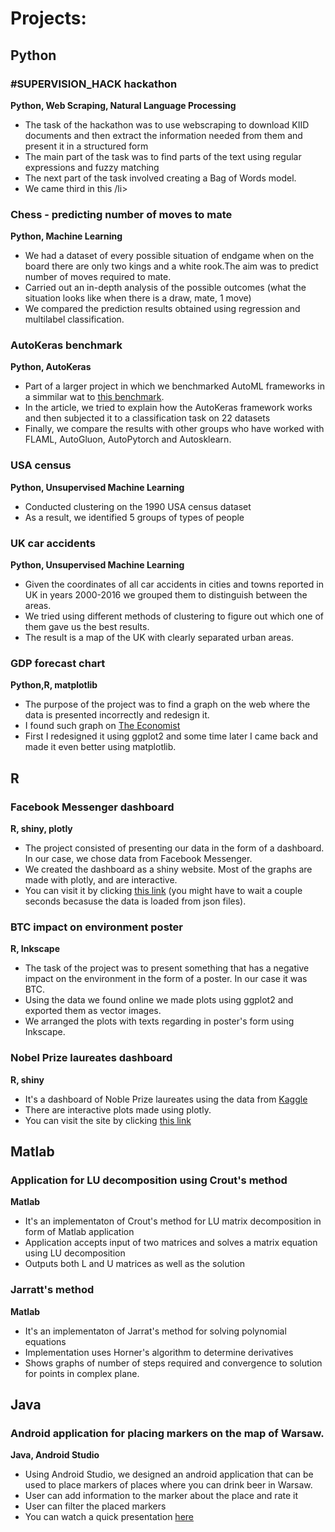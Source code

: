 # Projects:


<h2 id="python">Python</h2>

<div class="card">
  <h3>#SUPERVISION_HACK hackathon</h3>
  <p><b>Python, Web Scraping, Natural Language Processing</b></p>
  <ul>
    <li>The task of the hackathon was to use webscraping to download KIID documents and then extract the information needed from them and present it in a structured form</li>
    <li>The main part of the task was to find parts of the text using regular expressions and fuzzy matching </li>
    <li>The next part of the task involved creating a Bag of Words model.</li>
    <li>We came third in this /li>
  </ul>
  <a href="https://github.com/skowronskid/projects/blob/main/supervised_ml/chess_mate/kings_rook_mate.ipynb"><span class="card-link-spanner"></span></a>
</div>


<div class="card">
  <h3>Chess - predicting number of moves to mate</h3>
  <p><b>Python, Machine Learning</b></p>
  <ul>
    <li>We had a dataset of every possible situation of endgame when on the board there are only two kings and a white rook.The aim was to predict number of moves required to mate.</li>
    <li>Carried out an in-depth analysis of the possible outcomes (what the situation looks like when there is a draw, mate, 1 move)</li>
    <li>We compared the prediction results obtained using regression and multilabel classification.</li>
  </ul>
  <a href="https://github.com/skowronskid/projects/blob/main/supervised_ml/chess_mate/kings_rook_mate.ipynb"><span class="card-link-spanner"></span></a>
</div>


<div class="card">
  <h3>AutoKeras benchmark</h3>
  <p><b>Python, AutoKeras</b></p>
  <ul>
    <li>Part of a larger project in which we benchmarked AutoML frameworks in a simmilar wat to <a href="https://arxiv.org/abs/1907.00909">this benchmark</a>. </li>
    <li>In the article, we tried to explain how the AutoKeras framework works and then subjected it to a classification task on 22 datasets</li>
    <li>Finally, we compare the results with other groups who have worked with FLAML, AutoGluon, AutoPytorch and Autosklearn.</li>
  </ul>
  <a href="https://github.com/skowronskid/projects/tree/main/supervised_ml/AutoKeras_benchmark"><span class="card-link-spanner"></span></a>
</div>


<div class="card">
  <h3>USA census</h3>
  <p><b>Python, Unsupervised Machine Learning</b></p>
  <ul>
    <li>Conducted clustering on the 1990 USA census dataset</li>
    <li>As a result, we identified 5 groups of types of people</li>
  </ul>
  <a href="hhttps://github.com/skowronskid/projects/blob/main/unsupervised_ml/usa_census.ipynb"><span class="card-link-spanner"></span></a>
</div>


<div class="card">
  <h3>UK car accidents</h3>
  <p><b>Python, Unsupervised Machine Learning</b></p>
  <ul>
    <li>Given the coordinates of all car accidents in cities and towns reported in UK in years 2000-2016 we grouped them to distinguish between the areas.</li>
    <li>We tried using different methods of clustering to figure out which one of them gave us the best results. </li>
    <li>The result is a map of the UK with clearly separated urban areas. </li>
  </ul>
  <a href="https://github.com/skowronskid/projects/blob/main/unsupervised_ml/urban_uk.ipynb"><span class="card-link-spanner"></span></a>
</div>



<div class="card">
  <h3>GDP forecast chart</h3>
  <p><b>Python,R, matplotlib</b></p>
  <ul>
    <li>The purpose of the project was to find a graph on the web where the data is presented incorrectly and redesign it.  </li>
    <li>I found such graph on <a href="https://www.economist.com/graphic-detail/2021/10/12/the-imf-warns-that-the-global-economic-recovery-will-be-grossly-uneven">The Economist</a></li>
    <li>First I redesigned it using ggplot2 and some time later I came back and made it even better using matplotlib. </li>
  </ul>
  <a href="https://github.com/skowronskid/projects/blob/main/data_visualisation/GDP_forecasts_chart/Raport.ipynb"><span class="card-link-spanner"></span></a>
</div>

<h2 id="r">R</h2>

<div class="card">
  <h3>Facebook Messenger dashboard </h3>
  <p><b>R, shiny, plotly</b></p>
  <ul>
    <li>The project consisted of presenting our data in the form of a dashboard. In our case, we chose data from Facebook Messenger.</li>
    <li>We created the dashboard as a shiny website. Most of the graphs are made with plotly, and are interactive.</li>
    <li>You can visit it by clicking <a href="https://skowronski.shinyapps.io/messenger/">this link</a> (you might have to wait a couple seconds becasuse the data is loaded from json files). </li>
  </ul>
  <a href="https://github.com/skowronskid/projects/tree/main/data_visualisation/FB_shiny"><span class="card-link-spanner"></span></a>
</div>

<div class="card">
  <h3>BTC impact on environment poster</h3>
  <p><b>R, Inkscape</b></p>
  <ul>
    <li>The task of the project was to present something that has a negative impact on the environment in the form of a poster. In our case it was BTC.</li>
    <li>Using the data we found online we made plots using ggplot2 and exported them as vector images.</li>
    <li>We arranged the plots with texts regarding in poster's form using Inkscape. </li>
  </ul>
  <a href="https://github.com/skowronskid/projects/tree/main/data_visualisation/BTC_environment"><span class="card-link-spanner"></span></a>
</div>


<div class="card">
  <h3>Nobel Prize laureates dashboard</h3>
  <p><b>R, shiny</b></p>
  <ul>
    <li>It's a dashboard of Noble Prize laureates using the data from <a href="https://www.kaggle.com/datasets/imdevskp/nobel-prize">Kaggle</a></li>
    <li>There are interactive plots made using plotly.</li>
    <li>You can visit the site by clicking <a href="https://skowronski.shinyapps.io/Nobel_Prize/">this link</a> </li>
  </ul>
  <a href="https://github.com/skowronskid/projects/tree/main/data_visualisation/Nobel_shiny"><span class="card-link-spanner"></span></a>
</div>



<h2 id="matlab">Matlab</h2>
<div class="card">
  <h3>Application for LU decomposition using Crout's method </h3>
  <p><b>Matlab</b></p>
  <ul>
    <li>It's an implementaton of Crout's method for LU matrix decomposition in form of Matlab application</li>
    <li>Application accepts input of two matrices and solves a matrix equation using LU decomposition </li>
    <li>Outputs both L and U matrices as well as the solution</li>
  </ul>
  <a href="https://github.com/skowronskid/projects/tree/main/Matlab/LU_Crout"><span class="card-link-spanner"></span></a>
</div>


<div class="card">
  <h3>Jarratt's method</h3>
  <p><b>Matlab</b></p>
  <ul>
    <li>It's an implementaton of Jarrat's method for solving polynomial equations</li>
    <li>Implementation uses Horner's algorithm to determine derivatives </li>
    <li>Shows graphs of number of steps required and convergence to solution for points in complex plane. </li>
  </ul>
  <a href="https://github.com/skowronskid/projects/tree/main/Matlab/MetodaJarratta"><span class="card-link-spanner"></span></a>
</div>


<h2 id="java">Java</h2>


<div class="card">
  <h3>Android application for placing markers on the map of Warsaw.</h3>
  <p><b>Java, Android Studio</b></p>
  <ul>
    <li>Using Android Studio, we designed an android application that can be used to place markers of places where you can drink beer in Warsaw.</li>
    <li>User can add information to the marker about the place and rate it</li>
    <li>User can filter the placed markers</li>
    <li>You can watch a quick presentation <a href="https://www.youtube.com/watch?v=qd5JLx1BE3o">here</a></li>
  </ul>
  <a href="https://github.com/skowronskid/projects/tree/main/Java/Lokalizator_android"><span class="card-link-spanner"></span></a>
</div>






